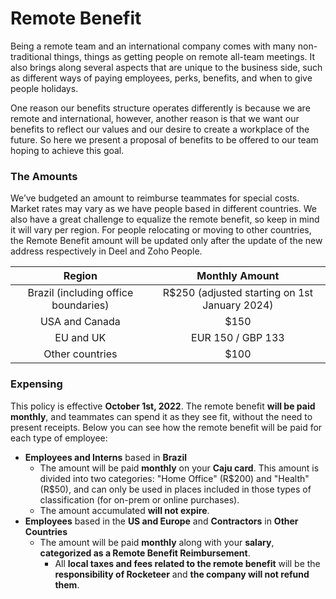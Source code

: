 # Remote Benefit

Being a remote team and an international company comes with many non-traditional things, things as getting people on remote all-team meetings. It also brings along several aspects that are unique to the business side, such as different ways of paying employees, perks, benefits, and when to give people holidays.

One reason our benefits structure operates differently is because we are remote and international, however, another reason is that we want our benefits to reflect our values and our desire to create a workplace of the future. So here we present a proposal of benefits to be offered to our team hoping to achieve this goal.

### The Amounts

We’ve budgeted an amount to reimburse teammates for special costs. Market rates may vary as we have people based in different countries. We also have a great challenge to equalize the remote benefit, so keep in mind it will vary per region. For people relocating or moving to other countries, the Remote Benefit amount will be updated only after the update of the new address respectively in Deel and Zoho People.

|                Region                |                 Monthly Amount                 |
| :----------------------------------: | :--------------------------------------------: |
| Brazil (including office boundaries) |  R$250 (adjusted starting on 1st January 2024) |
|            USA and Canada            |                      $150                      |
|               EU and UK              |                EUR 150 / GBP 133               |
|            Other countries           |                      $100                      |

### Expensing

This policy is effective **October 1st, 2022**. The remote benefit **will be paid monthly**, and teammates can spend it as they see fit, without the need to present receipts. Below you can see how the remote benefit will be paid for each type of employee:

* **Employees and Interns** based in **Brazil**
  * The amount will be paid **monthly** on your **Caju card**. This amount is divided into two categories: "Home Office" (R$200) and "Health" (R$50), and can only be used in places included in those types of classification (for on-prem or online purchases).
  * The amount accumulated **will not expire**.
* **Employees** based in the **US and Europe** and **Contractors** in **Other Countries**
  * The amount will be paid **monthly** along with your **salary**, **categorized as a Remote Benefit Reimbursement**.
    * All **local taxes and fees related to the remote benefit** will be the **responsibility of Rocketeer** and **the company will not refund them**.
